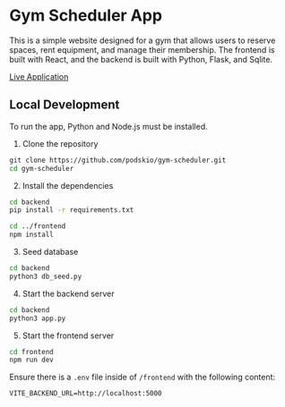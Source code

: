 # Gym Scheduler App

This is a simple website designed for a gym that allows users to reserve spaces, rent equipment, and manage their membership. The frontend is built with React, and the backend is built with Python, Flask, and Sqlite.

[Live Application](https://gymscheduler.vercel.app)

<!-- [Video Demo]() -->

## Local Development

To run the app, Python and Node.js must be installed.

1. Clone the repository

```bash
git clone https://github.com/podskio/gym-scheduler.git
cd gym-scheduler
```

2. Install the dependencies

```bash
cd backend
pip install -r requirements.txt

cd ../frontend
npm install
```

3. Seed database

```bash
cd backend
python3 db_seed.py
```

4. Start the backend server

```bash
cd backend
python3 app.py
```

5. Start the frontend server

```bash
cd frontend
npm run dev
```

Ensure there is a `.env` file inside of `/frontend` with the following content:

```
VITE_BACKEND_URL=http://localhost:5000
```
